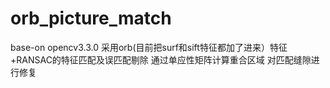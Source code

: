 # orb_picture_match
base-on opencv3.3.0
采用orb(目前把surf和sift特征都加了进来）特征+RANSAC的特征匹配及误匹配剔除
通过单应性矩阵计算重合区域
对匹配缝隙进行修复
